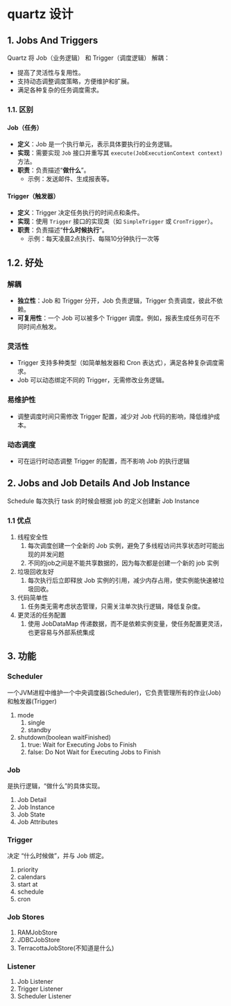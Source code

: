 # quartz 设计

## 1. Jobs And Triggers

Quartz 将 Job（业务逻辑） 和 Trigger（调度逻辑） 解耦：

- 提高了灵活性与复用性。
- 支持动态调整调度策略，方便维护和扩展。
- 满足各种复杂的任务调度需求。

### 1.1. 区别

#### **Job（任务）**

- **定义**：Job 是一个执行单元，表示具体要执行的业务逻辑。
- **实现**：需要实现 `Job` 接口并重写其 `execute(JobExecutionContext context)` 方法。
- **职责**：负责描述“**做什么**”。
  - 示例：发送邮件、生成报表等。

#### **Trigger（触发器）**

- **定义**：Trigger 决定任务执行的时间点和条件。
- **实现**：使用 `Trigger` 接口的实现类（如 `SimpleTrigger` 或 `CronTrigger`）。
- **职责**：负责描述“**什么时候执行**”。
  - 示例：每天凌晨2点执行、每隔10分钟执行一次等

## 1.2. 好处

### **解耦**

- **独立性**：Job 和 Trigger 分开，Job 负责逻辑，Trigger 负责调度，彼此不依赖。
- **可复用性**：一个 Job 可以被多个 Trigger 调度。例如，报表生成任务可在不同时间点触发。

### **灵活性**

- Trigger 支持多种类型（如简单触发器和 Cron 表达式），满足各种复杂调度需求。
- Job 可以动态绑定不同的 Trigger，无需修改业务逻辑。

### **易维护性**

- 调整调度时间只需修改 Trigger 配置，减少对 Job 代码的影响，降低维护成本。

### **动态调度**

- 可在运行时动态调整 Trigger 的配置，而不影响 Job 的执行逻辑

## 2. Jobs and Job Details And **Job Instance**

Schedule 每次执行 task 的时候会根据 job 的定义创建新 Job Instance

### 1.1 优点

1. 线程安全性
   1. 每次调度创建一个全新的 Job 实例，避免了多线程访问共享状态时可能出现的并发问题
   2. 不同的job之间是不能共享数据的，因为每次都是创建一个新的 job 实例
2. 垃圾回收友好
   1. 每次执行后立即释放 Job 实例的引用，减少内存占用，使实例能快速被垃圾回收。
3. 代码简单性
   1. 任务类无需考虑状态管理，只需关注单次执行逻辑，降低复杂度。
4. 更灵活的任务配置
   1. 使用 JobDataMap 传递数据，而不是依赖实例变量，使任务配置更灵活，也更容易与外部系统集成

## 3. 功能

### Scheduler

一个JVM进程中维护一个中央调度器(Scheduler)，它负责管理所有的作业(Job)和触发器(Trigger)

1. mode
   1. single
   2. standby
2. shutdown(boolean waitFinished)
   1. true: Wait for Executing Jobs to Finish
   2. false: Do Not Wait for Executing Jobs to Finish

### Job

是执行逻辑，“做什么”的具体实现。

1. Job Detail
2. Job Instance
3. Job State
4. Job Attributes

### Trigger

决定 “什么时候做”，并与 Job 绑定。

1. priority
2. calendars
3. start at
4. schedule
5. cron

### Job Stores

1. RAMJobStore
2. JDBCJobStore
3. TerracottaJobStore(不知道是什么)

### Listener

1. Job Listener
2. Trigger Listener
3. Scheduler Listener
